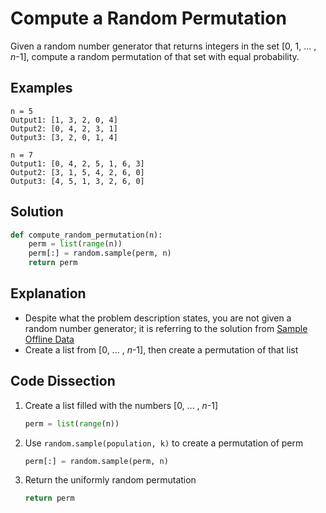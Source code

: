 # Compute a Random Permutation
Given a random number generator that returns integers in the set [0, 1, ... , _n_-1], compute a random permutation of that set with equal probability.

## Examples
```
n = 5
Output1: [1, 3, 2, 0, 4]
Output2: [0, 4, 2, 3, 1]
Output3: [3, 2, 0, 1, 4]

n = 7
Output1: [0, 4, 2, 5, 1, 6, 3]
Output2: [3, 1, 5, 4, 2, 6, 0]
Output3: [4, 5, 1, 3, 2, 6, 0]
```

## Solution
```python
def compute_random_permutation(n):
    perm = list(range(n))
    perm[:] = random.sample(perm, n)
    return perm
```

## Explanation
* Despite what the problem description states, you are not given a random number generator; it is referring to the solution from [Sample Offline Data](offline_sampling.md)
* Create a list from [0, ... , _n_-1], then create a permutation of that list

## Code Dissection
1. Create a list filled with the numbers [0, ... , _n_-1]
    ```python
    perm = list(range(n))
    ```
2. Use `random.sample(population, k)` to create a permutation of perm
    ```python
    perm[:] = random.sample(perm, n)
    ```
3. Return the uniformly random permutation
    ```python
    return perm
    ```